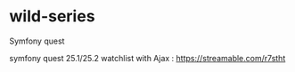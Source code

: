 # wild-series
Symfony quest

symfony quest 25.1/25.2 watchlist with Ajax : https://streamable.com/r7stht
